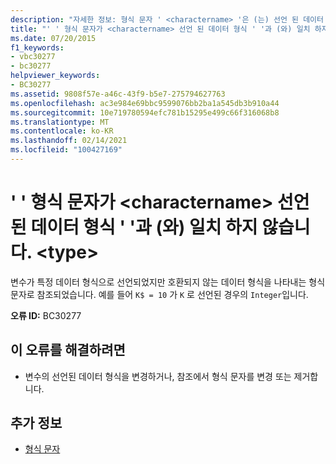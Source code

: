 ```yaml
---
description: "자세한 정보: 형식 문자 ' <charactername> '은 (는) 선언 된 데이터 형식 ' '과 (와) 일치 하지 않습니다. <type>"
title: "' ' 형식 문자가 <charactername> 선언 된 데이터 형식 ' '과 (와) 일치 하지 않습니다. <type>"
ms.date: 07/20/2015
f1_keywords:
- vbc30277
- bc30277
helpviewer_keywords:
- BC30277
ms.assetid: 9808f57e-a46c-43f9-b5e7-275794627763
ms.openlocfilehash: ac3e984e69bbc9599076bb2ba1a545db3b910a44
ms.sourcegitcommit: 10e719780594efc781b15295e499c66f316068b8
ms.translationtype: MT
ms.contentlocale: ko-KR
ms.lasthandoff: 02/14/2021
ms.locfileid: "100427169"
---
```

# <a name="type-character-charactername-does-not-match-declared-data-type-type"></a>' ' 형식 문자가 \<charactername> 선언 된 데이터 형식 ' '과 (와) 일치 하지 않습니다. \<type>

변수가 특정 데이터 형식으로 선언되었지만 호환되지 않는 데이터 형식을 나타내는 형식 문자로 참조되었습니다. 예를 들어 `K$ = 10` 가 `K` 로 선언된 경우의 `Integer`입니다.  
  
 **오류 ID:** BC30277  
  
## <a name="to-correct-this-error"></a>이 오류를 해결하려면  
  
- 변수의 선언된 데이터 형식을 변경하거나, 참조에서 형식 문자를 변경 또는 제거합니다.  
  
## <a name="see-also"></a>추가 정보

- [형식 문자](../programming-guide/language-features/data-types/type-characters.md)
